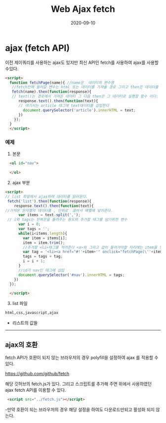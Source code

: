 ﻿---
layout: post
title:  "Web Ajax fetch"
date:   2020-09-10
categories: [web]
---

# ajax (fetch API)

이전 제이쿼리를 사용하는 ajax도 있지만 최신 API인 fetch를 사용하여 ajax를 사용할 수있다.

```html
<script>
  function fetchPage(name){ //name은  데이터의 변수명
   //fetch안에 들어갈 변수는 html 또는 데이터를 가져올 경로 그리고 then은 데이터를 가지러 간 후 callback 함수
   fetch(name).then(function(response){  
   // text()는 경로에서 가져온 데이터 그 다음 then은 그 데이터로 실행할 함수 이다.
      response.text().then(function(text){
      // 여기서는 article 태그에 text데이터를 삽입한다
        document.querySelector('article').innerHTML = text;
      })
    });
  }
  </script>
```


### 예제
1. 본문
```html
  <ol id="nav">
 
  </ol>
```  

2. ajax 부분

```html
<script>
// list 파일에서 ajax하여 데이터를 읽어온다.
 fetch('list').then(function(response){
    response.text().then(function(text){
//가져온 문자열의 데이터를 , 단위로  끊어서 배열에 넣어준다.
      var items = text.split(',');
 // i와 tags는 반복문을 돌려주는 용도와 추가할 태그를 담기위한 변수
      var i = 0;
      var tags = '';
      while(i<items.length){
        var item = items[i];
        item = item.trim();
        //추가할 <li>태그를 적어준다 <a>와 그리고 값이 들어가야할 자리에는 item을 넣어준다('' 와""를 적절하게 사용하여 변수 대입)
        var tag = '<li><a href="#!'+item+'" onclick="fetchPage(\''+item+'\')">'+item+'</a></li>';
        tags = tags + tag;
        i = i + 1;
      }
      //id가 nav인 태그에 삽입
      document.querySelector('#nav').innerHTML = tags;
    })
  });
  
  </script>
```
3. list 파일
```html
html,css,javascript,ajax
```
- 리스트의 값들


---

## ajax의 호환

fetch API가 호환이 되지 않는 브라우저의 경우 polyfill을 설정하여 ajax 를 적용할 수 있다.

https://github.com/github/fetch

해당 깃허브의 fetch.js가 있다. 그리고 스크립트를 추가해 주면 위에서 사용하였던 ajax fetch API를 이용할 수 있다.

```html
 <script src="../fetch.js"></script>
```
-만약 호환이 되는 브라우저의 경우 해당 설정을 하여도 다운로드만되고 활성화 되지 않는다.
